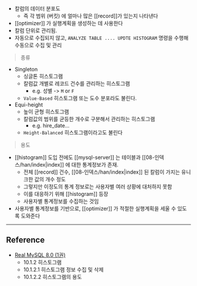 - 칼럼의 데이터 분포도
	- 즉 각 범위 (버킷) 에 얼마나 많은 [[record]]가 있는지 나타낸다
- [[optimizer]] 가 실행계획을 생성하는 데 사용한다
- 칼럼 단위로 관리됨.
- 자동으로 수집되지 않고, `ANALYZE TABLE .... UPDTE HISTOGRAM` 명령을 수행해 수동으로 수집 및 관리

> 종류

- Singleton
	- 싱글톤 히스토그램
	- 칼럼값 개별로 레코드 건수를 관리하는 히스토그램
		- e.g. 성별 -> `M` or `F`
	- `Value-Based` 히스토그램 또는 도수 분포라도 불린다.
- Equi-height
	- 높이 균형 히스토그램
	- 칼럼값의 범위를 균등한 개수로 구분해서 관리하는 히스토그램
		- e.g. hire_date...
	- `Height-Balanced` 히스토그램이라고도 불린다

> 용도

- [[histogram]] 도입 전에도 [[mysql-server]] 는 테이블과 [[08-인덱스/han/index|index]] 에 대한 통계정보가 존재.
	- 전체 [[record]] 건수, [[08-인덱스/han/index|index]] 된 칼럼이 가지는 유니크한 값의 개수 정도
	- 그렇지만 이정도의 통계 정보로는 사용자별 여러 상황에 대처하지 못함
	- 이를 대응하기 위해 [[histogram]] 등장
	- 사용자별 통계정보를 수집하는 것임
- 사용자별 통계정보를 기반으로, [[optimizer]] 가 적절한 실행계획을 세울 수 있도록 도와준다

---
## Reference
 -  [Real MySQL 8.0 (1권)](https://product.kyobobook.co.kr/detail/S000001766482)
	- 10.1.2 히스토그램
	- 10.1.2.1 히스토그램 정보 수집 및 삭제
	- 10.1.2.2 히스토그램의 용도